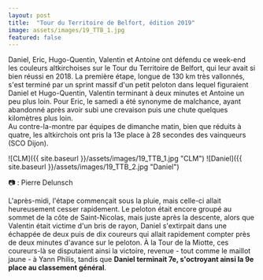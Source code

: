 ```yaml
---
layout: post
title:  "Tour du Territoire de Belfort, édition 2019"
image: assets/images/19_TTB_1.jpg
featured: false
---
```


Daniel, Eric, Hugo-Quentin, Valentin et Antoine ont défendu ce week-end les couleurs altkirchoises sur le Tour du Territoire de Belfort, qui leur avait si bien réussi en 2018\. La première étape, longue de 130 km très vallonnés, s'est terminé par un sprint massif d'un petit peloton dans lequel figuraient Daniel et Hugo-Quentin, Valentin terminant à deux minutes et Antoine un peu plus loin. Pour Eric, le samedi a été synonyme de malchance, ayant abandonné après avoir subi une crevaison puis une chute quelques kilomètres plus loin.  
Au contre-la-montre par équipes de dimanche matin, bien que réduits à quatre, les altkirchois ont pris la 13e place à 28 secondes des vainqueurs (SCO Dijon).  

![CLM]({{ site.baseurl }}/assets/images/19_TTB_1.jpg "CLM")
![Daniel]({{ site.baseurl }}/assets/images/19_TTB_2.jpg "Daniel")

 &#128247; : Pierre Delunsch

L'après-midi, l'étape commençait sous la pluie, mais celle-ci allait heureusement cesser rapidement. Le peloton était encore groupé au sommet de la côte de Saint-Nicolas, mais juste après la descente, alors que Valentin était victime d'un bris de rayon, Daniel s'extirpait dans une échappée de deux puis de dix coureurs qui allait rapidement compter près de deux minutes d'avance sur le peloton. À la Tour de la Miotte, ces coureurs-là se disputaient ainsi la victoire, revenue - tout comme le maillot jaune - à Yann Philis, tandis que **Daniel terminait 7e, s'octroyant ainsi la 9e place au classement général**.

